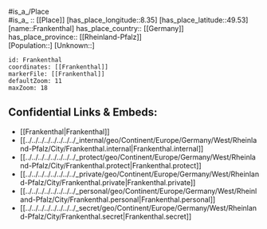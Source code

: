 ﻿---
location: [49.53,8.35] 
mapzoom: [7,12] 
mapmarker: city 
type: City
tags:
- geo/City


SpocWebEntityId: 30229
isDeleted: false
confidential: public

---
#is_a_/Place  
#is_a_ :: [[Place]] 
[has_place_longitude::8.35] 
[has_place_latitude::49.53] 
[name::Frankenthal] 
has_place_country:: [[Germany]]  
has_place_province:: [[Rheinland-Pfalz]]  
[Population::] 
[Unknown::] 


```leaflet
id: Frankenthal
coordinates: [[Frankenthal]] 
markerFile: [[Frankenthal]] 
defaultZoom: 11 
maxZoom: 18
```


## Confidential Links & Embeds: 
- [[Frankenthal|Frankenthal]]  
- [[../../../../../../../../_internal/geo/Continent/Europe/Germany/West/Rheinland-Pfalz/City/Frankenthal.internal|Frankenthal.internal]] 
- [[../../../../../../../../_protect/geo/Continent/Europe/Germany/West/Rheinland-Pfalz/City/Frankenthal.protect|Frankenthal.protect]] 
- [[../../../../../../../../_private/geo/Continent/Europe/Germany/West/Rheinland-Pfalz/City/Frankenthal.private|Frankenthal.private]] 
- [[../../../../../../../../_personal/geo/Continent/Europe/Germany/West/Rheinland-Pfalz/City/Frankenthal.personal|Frankenthal.personal]] 
- [[../../../../../../../../_secret/geo/Continent/Europe/Germany/West/Rheinland-Pfalz/City/Frankenthal.secret|Frankenthal.secret]] 
